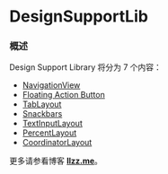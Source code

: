 # DesignSupportLib

### 概述

Design Support Library 将分为 7 个内容：

- [NavigationView](http://llzz.me/2015/08/19/Android-Support-Design-Library-NavigationView/)
- [Floating Action Button](http://llzz.me/2015/08/28/Android-Support-Design-Library-FAB/)
- [TabLayout](http://llzz.me/2015/09/16/Android-Support-Design-Library-TabLayout/)
- [Snackbars](http://llzz.me/2015/09/21/Android-Support-Design-Library-Snackbars/)
- [TextInputLayout](http://llzz.me/2015/09/23/Android-Support-Design-Library-TextInputLayout/)
- [PercentLayout](http://llzz.me/2015/09/25/Android-Support-Design-Library-PercentLayout/)
- [CoordinatorLayout](http://llzz.me/2015/09/29/Android-Support-Design-Library-CoordinatorLayout/)

更多请参看博客 **[llzz.me](http://llzz.me)**。